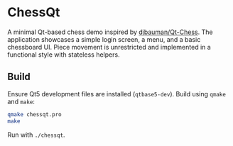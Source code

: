 # ChessQt

A minimal Qt-based chess demo inspired by [djbauman/Qt-Chess](https://github.com/djbauman/Qt-Chess). The application showcases a simple login screen, a menu, and a basic chessboard UI. Piece movement is unrestricted and implemented in a functional style with stateless helpers.

## Build

Ensure Qt5 development files are installed (`qtbase5-dev`). Build using `qmake` and `make`:

```bash
qmake chessqt.pro
make
```

Run with `./chessqt`.
